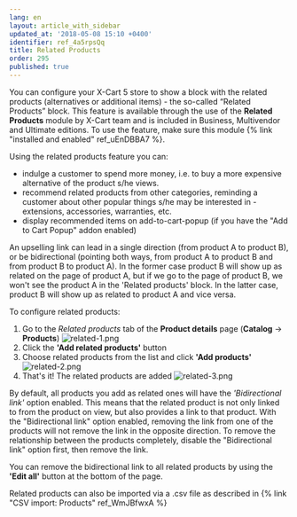 ```yaml
---
lang: en
layout: article_with_sidebar
updated_at: '2018-05-08 15:10 +0400'
identifier: ref_4a5rpsQq
title: Related Products
order: 295
published: true
---
```

You can configure your X-Cart 5 store to show a block with the related products (alternatives or additional items) - the so-called “Related Products” block. This feature is available through the use of the **Related Products** module by X-Cart team and is included in Business, Multivendor and Ultimate editions. To use the feature, make sure this module {% link "installed and enabled" ref_uEnDBBA7 %}.

Using the related products feature you can: 
* indulge a customer to spend more money, i.e. to buy a more expensive alternative of the product s/he views.
* recommend related products from other categories, reminding a customer about other popular things s/he may be interested in -  extensions, accessories, warranties, etc.
* display recommended items on add-to-cart-popup (if you have the "Add to Cart Popup" addon enabled)

An upselling link can lead in a single direction (from product A to product B), or be bidirectional (pointing both ways, from product A to product B and from product B to product A). In the former case product B will show up as related on the page of product A, but if we go to the page of product B, we won't see the product A in the 'Related products' block. In the latter case, product B will show up as related to product A and vice versa.

To configure related products:
1. Go to the _Related products_ tab of the **Product details** page (**Catalog** -> **Products**)
  ![related-1.png]({{site.baseurl}}/attachments/ref_4a5rpsQq/related-1.png)
2. Click the **'Add related products'** button
3. Choose related products from the list and click **'Add products'**
  ![related-2.png]({{site.baseurl}}/attachments/ref_4a5rpsQq/related-2.png)
4. That's it! The related products are added
  ![related-3.png]({{site.baseurl}}/attachments/ref_4a5rpsQq/related-3.png)


By default, all products you add as related ones will have the _'Bidirectional link'_ option enabled. This means that the related product is not only linked to from the product on view, but also provides a link to that product. With the "Bidirectional link" option enabled, removing the link from one of the products will not remove the link in the opposite direction. To remove the relationship between the products completely, disable the "Bidirectional link" option first, then remove the link.

You can remove the bidirectional link to all related products by using the **'Edit all'** button at the bottom of the page.

Related products can also be imported via a .csv file as described in {% link "CSV import: Products" ref_WmJBfwxA %}